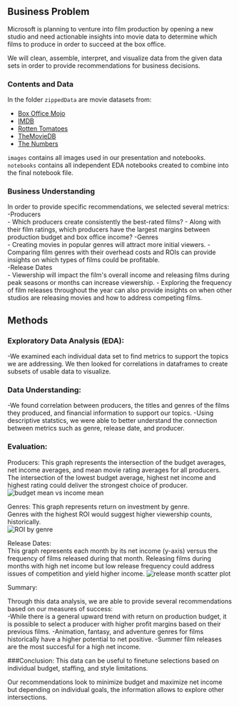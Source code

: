 ## Business Problem
Microsoft is planning to venture into film production by opening a new studio and need actionable insights into movie data to determine which films to produce in order to succeed at the box office.  

We will clean, assemble, interpret, and visualize data from the given data sets in order to provide recommendations for business decisions.  

### Contents and Data

In the folder `zippedData` are movie datasets from:

* [Box Office Mojo](https://www.boxofficemojo.com/)
* [IMDB](https://www.imdb.com/)
* [Rotten Tomatoes](https://www.rottentomatoes.com/)
* [TheMovieDB](https://www.themoviedb.org/)
* [The Numbers](https://www.the-numbers.com/)  

`images` contains all images used in our presentation and notebooks.  
`notebooks` contains all independent EDA notebooks created to combine into the final notebook file.

### Business Understanding  
  
In order to provide specific recommendations, we selected several metrics:    
-Producers  
	- Which producers create consistently the best-rated films?
	- Along with their film ratings, which producers have the largest margins between production budget and box office income? 
-Genres  
	- Creating movies in popular genres will attract more initial viewers.
	- Comparing film genres with their overhead costs and ROIs can provide insights on which types of films could be profitable.  
-Release Dates  
	- Viewership will impact the film's overall income and releasing films during peak seasons or months can increase viewership.
	- Exploring the frequency of film releases throughout the year can also provide insights on when other studios are releasing movies and how to address competing films.
	

## Methods   
### Exploratory Data Analysis (EDA):  
-We examined each individual data set to find metrics to support the topics we are addressing. We then looked for correlations in dataframes to create subsets
of usable data to visualize. 

### Data Understanding:  
-We found correlation between producers, the titles and genres of the films they produced, and financial information to support our topics.
-Using descriptive statstics, we were able to better understand the connection between metrics such as genre, release date, and producer. 

### Evaluation: 
Producers: 
This graph represents the intersection of the budget averages, net income averages, and mean movie rating averages for all producers.  
The intersection of the lowest budget average, highest net income and highest rating could deliver the strongest choice of producer.
![budget mean vs income mean]('./images/budget_meansXnet_income_meanX_producer_rating1') 

Genres:
This graph represents return on investment by genre.  
Genres with the highest ROI would suggest higher viewership counts, historically.  
![ROI by genre]('./images/roipergenre')  

Release Dates:  
This graph represents each month by its net income (y-axis) versus the frequency of films released during that month.
Releasing films during months with high net income but low release frequency could address issues of competition and yield higher income.
![release month scatter plot]('./images/release_dates_scatter')  

Summary: 

  

 
Through this data analysis, we are able to provide several recommendations based on our measures of success:  
-While there is a general upward trend with return on production budget, it is possible to select a producer with higher profit margins based on their previous films.
-Animation, fantasy, and adventure genres for films historically have a higher potential to net positive.
-Summer film releases are the most succesful for a high net income. 

###Conclusion:
This data can be useful to finetune selections based on individual budget, staffing, and style limitations. 

Our recommendations look to minimize budget and maximize net income but depending on individual goals, the information allows to explore other intersections.








